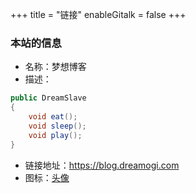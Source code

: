 +++
title = "链接"
enableGitalk = false
+++

### 本站的信息
- 名称：梦想博客
- 描述：
```c#
public DreamSlave
{
    void eat();
    void sleep();
    void play();
}
```
- 链接地址：<https://blog.dreamogi.com>
- 图标：[头像](/images/avatar.jpg)